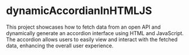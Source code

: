 # dynamicAccordianInHTMLJS
This project showcases how to fetch data from an open API and dynamically generate an accordion interface using HTML and JavaScript. The accordion allows users to easily view and interact with the fetched data, enhancing the overall user experience.
